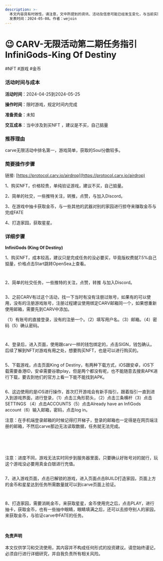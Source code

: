 ```yaml
---
description: >-
  本文内容具有时效性，请注意，文中所提到的资讯、活动及信息可能已经发生变化，与当前实际情况有所不同。我们建议您在做出任何决策之前，始终进行自主研究和验证。
  发表时间：2024-05-08。作者：wejoin
---
```


# 😉 CARV-无限活动第二期任务指引InfiniGods-King Of Destiny

\#NFT #游戏 #金币

### 活动时间与成本 <a href="#huo-dong-shi-jian-yu-cheng-ben" id="huo-dong-shi-jian-yu-cheng-ben"></a>

**活动时间**：2024-04-25到2024-05-25

**操作时间**：限时游戏，规定时间内完成

**准备资金**：未知

**交互成本**：当中涉及到买NFT ，建议是不买，自己掂量

### 推荐理由 <a href="#tui-jian-li-you" id="tui-jian-li-you"></a>

carve无限活动中排名第一，游戏简单，获取的Soul分数较多。

### 简要操作步骤 <a href="#jian-yao-cao-zuo-bu-zhou" id="jian-yao-cao-zuo-bu-zhou"></a>

链接: [https://protocol.carv.io/airdrop](https://protocol.carv.io/airdrop)

1、购买NFT，价格较贵，单纯验证游戏，建议不买，自己掂量。

2、简单的社交，一些推特关注，转推，点赞，与加入Discord。

3、在游戏中抽卡获取金币，与一些其他的武器对别的家园进行掠夺来赚取金币与完成FATE

4、打造家园，获取星星。

### 详细步骤 <a href="#xiang-xi-bu-zhou" id="xiang-xi-bu-zhou"></a>

**InfiniGods (King Of Destiny)**

1、购买NFT，成本较高，建议只是完成任务的没必要买，毕竟版权费就7.5%自己掂量，价格点击Start跳转OpenSea上查看。

<figure><img src="https://airdrop.wejoinweb3.com/~gitbook/image?url=http%3A%2F%2Fbs-image-host.oss-cn-guangzhou.aliyuncs.com%2FPasted%2520image%252020240428114826.png.jpg&#x26;width=768&#x26;dpr=4&#x26;quality=100&#x26;sign=c5e026df&#x26;sv=1" alt=""><figcaption></figcaption></figure>

<figure><img src="../.gitbook/assets/image (40).png" alt=""><figcaption></figcaption></figure>

2、简单的社交任务，一些推特的关注，点赞，转推 与加入Discord。&#x20;

<figure><img src="https://airdrop.wejoinweb3.com/~gitbook/image?url=http%3A%2F%2Fbs-image-host.oss-cn-guangzhou.aliyuncs.com%2FPasted%2520image%252020240428111807.png.jpg&#x26;width=300&#x26;dpr=4&#x26;quality=100&#x26;sign=7390a24f&#x26;sv=1" alt=""><figcaption></figcaption></figure>

3、之前CARV有过这个活动，找一下当时有没有注册过账号，如果有的可以使用，没有的注册游戏账号，注册过程建议使用绑定CARV邮箱同一个，如果想重新使用邮箱，需要先到CARV中添加。

（1）有账号的直接登录，没有的注册一个。（2）填写用户名。（3）邮箱。（4）密码（5）确认密码。

<figure><img src="https://airdrop.wejoinweb3.com/~gitbook/image?url=http%3A%2F%2Fbs-image-host.oss-cn-guangzhou.aliyuncs.com%2FPasted%2520image%252020240428120210.png.jpg&#x26;width=768&#x26;dpr=4&#x26;quality=100&#x26;sign=f8468389&#x26;sv=1" alt=""><figcaption></figcaption></figure>

<figure><img src="../.gitbook/assets/image (41).png" alt=""><figcaption></figcaption></figure>

4、登录后，进入页面，使用跟carv一样的钱包绑定的，点击SIGN，钱包确认。后续了解到NFT对游戏有用之处，想要购买NFT，也是可以进行购买的。

<figure><img src="https://airdrop.wejoinweb3.com/~gitbook/image?url=http%3A%2F%2Fbs-image-host.oss-cn-guangzhou.aliyuncs.com%2FPasted%2520image%252020240428150417.png.jpg&#x26;width=768&#x26;dpr=4&#x26;quality=100&#x26;sign=ebc392cf&#x26;sv=1" alt=""><figcaption></figcaption></figure>

5、下载游戏，点击页面King of Destiny，有两种下载方式，iOS跟安卓，iOS下载需要香港ID，安卓需要谷歌play，但是两个都没有呢，也不能随意去搜索APK进行下载，要去到他们的官方上看一下能不能找到APK。

<figure><img src="https://airdrop.wejoinweb3.com/~gitbook/image?url=http%3A%2F%2Fbs-image-host.oss-cn-guangzhou.aliyuncs.com%2FPasted%2520image%252020240428150953.png.jpg&#x26;width=768&#x26;dpr=4&#x26;quality=100&#x26;sign=8d986942&#x26;sv=1" alt=""><figcaption></figcaption></figure>

6、这边使用的是iOS进行操作，首次打开游戏会有新手指引，跟着指引一直到进入到游戏界面，进行登录，（1）点击三角形箭头，（2）点击三条横杆（3）点击SETTINGS （4）点击ACCOUNTS（5）点击Already have an InfiGods account（6）输入邮箱，密码，点击log in。

注意：在手机端登录邮箱的时候记得打开梯子，登录的邮箱也一定得是在网页端注册的邮箱，不然后carve那边无法读取数据，任务就无法完成。

<figure><img src="https://airdrop.wejoinweb3.com/~gitbook/image?url=http%3A%2F%2Fbs-image-host.oss-cn-guangzhou.aliyuncs.com%2FPasted%2520image%252020240430110133.png.jpg&#x26;width=768&#x26;dpr=4&#x26;quality=100&#x26;sign=bb64f10b&#x26;sv=1" alt=""><figcaption></figcaption></figure>

<figure><img src="../.gitbook/assets/image (45).png" alt=""><figcaption></figcaption></figure>

<figure><img src="https://airdrop.wejoinweb3.com/~gitbook/image?url=http%3A%2F%2Fbs-image-host.oss-cn-guangzhou.aliyuncs.com%2FPasted%2520image%252020240430110246.png.jpg&#x26;width=768&#x26;dpr=4&#x26;quality=100&#x26;sign=a874ccd4&#x26;sv=1" alt=""><figcaption></figcaption></figure>

<figure><img src="../.gitbook/assets/image (46).png" alt=""><figcaption></figcaption></figure>

<figure><img src="https://airdrop.wejoinweb3.com/~gitbook/image?url=http%3A%2F%2Fbs-image-host.oss-cn-guangzhou.aliyuncs.com%2FPasted%2520image%252020240430114119.png.jpg&#x26;width=768&#x26;dpr=4&#x26;quality=100&#x26;sign=1a7bca73&#x26;sv=1" alt=""><figcaption></figcaption></figure>

注意：进度不同，游戏无法实时同步到服务器里面，只要确认好账号对的就行，玩这个游戏没必要用真金白银进行充值。

<figure><img src="https://airdrop.wejoinweb3.com/~gitbook/image?url=http%3A%2F%2Fbs-image-host.oss-cn-guangzhou.aliyuncs.com%2FPasted%2520image%252020240430115634.png.jpg&#x26;width=768&#x26;dpr=4&#x26;quality=100&#x26;sign=fa129020&#x26;sv=1" alt=""><figcaption></figcaption></figure>

7、进入游戏页面，点击已解锁的游戏，进入页面点击BUILD打造家园，页面上方的金币和星星达到任务所需数量就可以到carve页面上验证。

<figure><img src="https://airdrop.wejoinweb3.com/~gitbook/image?url=http%3A%2F%2Fbs-image-host.oss-cn-guangzhou.aliyuncs.com%2FPasted%2520image%252020240430145909.png.jpg&#x26;width=768&#x26;dpr=4&#x26;quality=100&#x26;sign=2bb8f462&#x26;sv=1" alt=""><figcaption></figcaption></figure>

<figure><img src="../.gitbook/assets/image (49).png" alt=""><figcaption></figcaption></figure>

8、打造家园，需要消耗金币，来获取星星，金币使用完之后，点击PLAY，进行抽卡，获取金币，也有一些抽中眼睛，眼睛填满之后，还可以去掠夺别人的家园，来获取金币，与验证carve中FATE的任务。

<figure><img src="https://airdrop.wejoinweb3.com/~gitbook/image?url=http%3A%2F%2Fbs-image-host.oss-cn-guangzhou.aliyuncs.com%2FPasted%2520image%252020240430150437.png.jpg&#x26;width=768&#x26;dpr=4&#x26;quality=100&#x26;sign=3aee8712&#x26;sv=1" alt=""><figcaption></figcaption></figure>

<figure><img src="../.gitbook/assets/image (48).png" alt=""><figcaption></figcaption></figure>

#### 免责声明 <a href="#mian-ze-sheng-ming" id="mian-ze-sheng-ming"></a>

本文仅供学习和交流使用，其内容并不构成任何形式的投资建议。请您始终谨记，必须自行进行详细研究，并自我负责所有相关风险。
